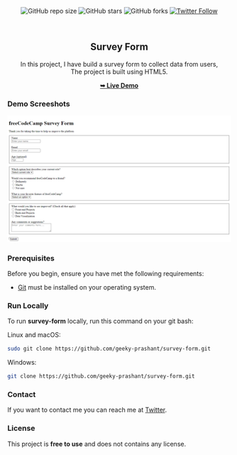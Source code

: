 <div align="center">
  
  ![GitHub repo size](https://img.shields.io/github/repo-size/geeky-prashant/survey-form)
  ![GitHub stars](https://img.shields.io/github/stars/geeky-prashant/survey-form?style=social)
  ![GitHub forks](https://img.shields.io/github/forks/geeky-prashant/survey-form?style=social)
  [![Twitter Follow](https://img.shields.io/twitter/follow/geekyprashant?style=social)](https://twitter.com/intent/follow?screen_name=geekyprashant)
 
  <br />

  <h2 align="center">Survey Form</h2>
In this project, I have build a survey form to collect data from users, <br />The project is built using HTML5.

  <a href="https://geeky-prashant.github.io/survey-form/"><strong>➥ Live Demo</strong></a>

</div>

### Demo Screeshots

![Survey Form Desktop Demo](./readme-images/Survey-Form.png "Desktop Demo")

### Prerequisites

Before you begin, ensure you have met the following requirements:

* [Git](https://git-scm.com/downloads "Download Git") must be installed on your operating system.

### Run Locally

To run **survey-form** locally, run this command on your git bash:

Linux and macOS:

```bash
sudo git clone https://github.com/geeky-prashant/survey-form.git
```

Windows:

```bash
git clone https://github.com/geeky-prashant/survey-form.git
```

### Contact

If you want to contact me you can reach me at [Twitter](https://www.twitter.com/geekyprashant).

### License

This project is **free to use** and does not contains any license.
